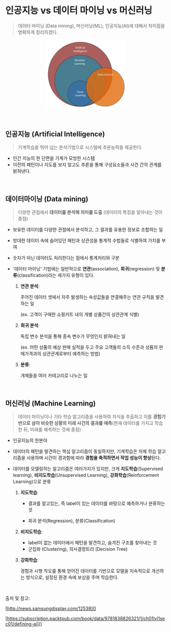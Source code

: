 # 인공지능 vs 데이터 마이닝 vs 머신러닝

>  데이터 마이닝 (Data mining), 머신러닝(ML), 인공지능(AI)에 대해서 차이점을 명확하게 정리하겠다.



<p align="center">
    <img src="image/ai_including_relation.png" width="50%" height="50%" />
</p>

</br>

## 인공지능 (Artificial Intelligence)

> 기계학습을 뛰어 넘는 분석기법으로 시스템에 추론능력을 제공한다.

- 인간 지능의 한 단면을 기계가 모방한 시스템
- 이전의 패턴이나 지도를 보지 않고도 추론을 통해 구성요소들과 사건 간의 관계를 밝혀낸다.

</br>

## 데이터마이닝 (Data mining)

> 다양한 관점에서 **데이터를 분석해 의미를 도출** (데이터의 특징을 알아내는 것이 중점)

- 보유한 데이터를 다양한 관점에서 분석하고, 그 결과를 유용한 정보로 조합하는 일

- 방대한 데이터 속에 숨어있던 패턴과 상관성을 통계적 수법들로 식별하여 가치를 부여

- 숫자가 아닌 데이터도 처리한다는 점에서 통계처리와 구분

- '데이터 마이닝' 기법에는 일반적으로 **연관**(association), **회귀**(regression) 및 **분류**(classification)라는 세가지 유형이 있다.

  1. **연관 분석**:

     주어진 데이터 셋에서 자주 발생하는 속성값들을 연결해주는 연관 규칙을 발견하는 일

     (ex. 고객이 구매한 쇼핑카트 내의 개별 상품간의 상관관계 식별)

  2. **회귀 분석**:

     독립 변수 분석을 통해 종속 변수가 무엇인지 밝혀내는 일

     (ex. 어떤 상품의 예상 판매 실적을 두고 주요 고객들의 소득 수준과 상품의 판매가격과의 상관관계로부터 예측하는 방법)

  3. **분류**:

     개체들을 여러 카테고리로 나누는 일

</br>

## 머신러닝 (Machine Learning)

> 데이터 마이닝이나 기타 학습 알고리즘을 사용하여 지식을 추출하고 이를 **경험기반으로 삼아 비슷한 상황의 미래 사건의 결과를 예측**(현재 데이터를 가지고 학습 한 뒤, 미래를 예측하는 것에 중점)

- 인공지능의 한분야

- 데이터의 패턴을 발견하는 핵심 알고리즘이 동일하지만, 기계학습은 자체 학습 알고리즘을 사용하며 시간이 경과함에 따라 **경험을 축적하면서 작업 성능이 향상**된다.

- 데이터를 모델링하는 알고리즘은 여러가지가 있지만, 크게 **지도학습**(Supervised learning), **비지도학습**(Unsupervised Learning), **강화학습**(Reinforcement Learning)으로 분류

  1. **지도학습**: 

     - 결과를 알고있는, 즉 label이 있는 데이터를 바탕으로 예측하거나 분류하는 것

     - 회귀 분석(Regression), 분류(Classification)

  2. **비지도학습**:

     - label이 없는 데이터에서 패턴을 발견하고, 숨겨진 구조를 찾아내는 것
     - 군집화 (Clustering), 의사결정트리 (Decision Tree)

  3. **강화학습**: 

     경험과 시행 착오를 통해 얻어진 데이터를 기반으로 모델을 지속적으로 개선하는 방식으로, 설정된 환경 속에 보상을 주며 학습한다.

</br>

출처 및 참고:

[http://news.samsungdisplay.com/12538]()

[https://subscription.packtpub.com/book/data/9781838826321/1/ch01lvl1sec01/defining-ai]()